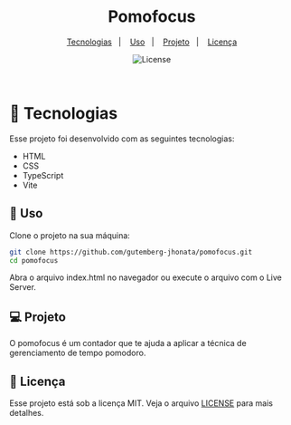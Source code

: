 <h1 align="center">Pomofocus</h1>

<p align="center">
  <a href="#-tecnologias">Tecnologias</a>&nbsp;&nbsp;&nbsp;|&nbsp;&nbsp;&nbsp;
  <a href="#-uso">Uso</a>&nbsp;&nbsp;&nbsp;|&nbsp;&nbsp;&nbsp;
  <a href="#-projeto">Projeto</a>&nbsp;&nbsp;&nbsp;|&nbsp;&nbsp;&nbsp;
  <a href="#-licença">Licença</a>
</p>

<p align="center">
  <img alt="License" src="https://img.shields.io/static/v1?label=license&message=MIT&color=1374ef&labelColor=000000">
</p>

<br>

# 🧪 Tecnologias

Esse projeto foi desenvolvido com as seguintes tecnologias:

- HTML
- CSS
- TypeScript
- Vite

## 🚀 Uso

Clone o projeto na sua máquina:
```bash 
git clone https://github.com/gutemberg-jhonata/pomofocus.git
cd pomofocus
```

Abra o arquivo index.html no navegador ou execute o arquivo com o Live Server.

## 💻 Projeto

O pomofocus é um contador que te ajuda a aplicar a técnica de gerenciamento de tempo pomodoro.

## :memo: Licença

Esse projeto está sob a licença MIT. Veja o arquivo [LICENSE](.github/LICENSE.md) para mais detalhes.